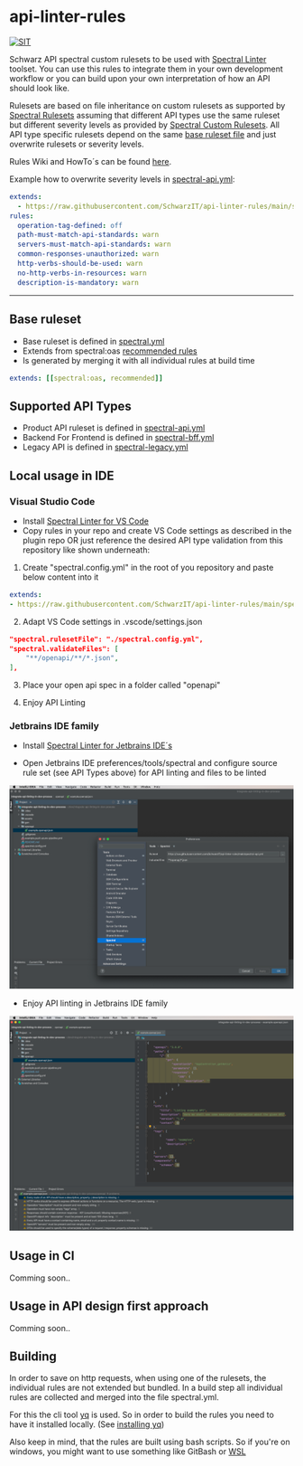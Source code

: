# api-linter-rules

[![SIT](https://img.shields.io/badge/SIT-awesome-blueviolet.svg)](https://jobs.schwarz)

Schwarz API spectral custom rulesets to be used with [Spectral Linter](https://github.com/stoplightio/spectral) toolset. You can use this rules to integrate them in your own development workflow or you can build upon your own interpretation of how an API should look like.

Rulesets are based on file inheritance on custom rulesets as supported by [Spectral Rulesets](https://meta.stoplight.io/docs/spectral/ZG9jOjYyMDc0NA-rulesets) assuming that different API types use the same ruleset but different severity levels as provided by [Spectral Custom Rulesets](https://meta.stoplight.io/docs/spectral/ZG9jOjI1MTg5-custom-rulesets). All API type specific rulesets depend on the same [base ruleset file](./spectral.yml) and just overwrite rulesets or severity levels.

Rules Wiki and HowTo´s can be found [here](https://github.com/SchwarzIT/api-linter-rules/wiki).

Example how to overwrite severity levels in [spectral-api.yml](./spectral-api.yml):

```yaml
extends:
  - https://raw.githubusercontent.com/SchwarzIT/api-linter-rules/main/spectral.yml
rules:
  operation-tag-defined: off
  path-must-match-api-standards: warn
  servers-must-match-api-standards: warn
  common-responses-unauthorized: warn
  http-verbs-should-be-used: warn
  no-http-verbs-in-resources: warn
  description-is-mandatory: warn
```

***

## Base ruleset

* Base ruleset is defined in [spectral.yml](./spectral.yml)
* Extends from spectral:oas [recommended rules](https://meta.stoplight.io/docs/spectral/ZG9jOjExNw-open-api-rules)
* Is generated by merging it with all individual rules at build time

```yml
extends: [[spectral:oas, recommended]]
```
## Supported API Types

* Product API ruleset is defined in [spectral-api.yml](./spectral-api.yml)
* Backend For Frontend is defined in [spectral-bff.yml](./spectral-bff.yml)
* Legacy API is defined in [spectral-legacy.yml](./spectral-legacy.yml)

## Local usage in IDE

### Visual Studio Code

* Install [Spectral Linter for VS Code](https://github.com/stoplightio/vscode-spectral)
* Copy rules in your repo and create VS Code settings as described in the plugin repo OR just reference the desired API type validation from this repository like shown underneath:

1. Create "spectral.config.yml" in the root of you repository and paste below content into it

```yaml
extends:
- https://raw.githubusercontent.com/SchwarzIT/api-linter-rules/main/spectral-{API_TYPE}.yml
````

2. Adapt VS Code settings in .vscode/settings.json

```json
"spectral.rulesetFile": "./spectral.config.yml",
"spectral.validateFiles": [
    "**/openapi/**/*.json",
],
```
3. Place your open api spec in a folder called "openapi"

4. Enjoy API Linting

### Jetbrains IDE family

* Install [Spectral Linter for Jetbrains IDE´s](https://github.com/SchwarzIT/spectral-intellij-plugin)

* Open Jetbrains IDE preferences/tools/spectral and configure source rule set (see API Types above) for API linting and files to be linted

![jetbrains_spectral_config.png](./assets/jetbrains_spectral_config.png)

* Enjoy API linting in Jetbrains IDE family

![jetbrains_spectral_linting.png](./assets/jetbrains_spectral_linting.png)

## Usage in CI

Comming soon..

## Usage in API design first approach

Comming soon..

## Building

In order to save on http requests, when using one of the rulesets, the individual rules are not extended but bundled.
In a build step all individual rules are collected and merged into the file spectral.yml.

For this the cli tool [yq](https://github.com/mikefarah/yq) is used.
So in order to build the rules you need to have it installed locally. (See [installing yq](https://github.com/mikefarah/yq#install))

Also keep in mind, that the rules are built using bash scripts. So if you're on windows, you might want to use something like GitBash or [WSL](https://docs.microsoft.com/de-de/windows/wsl/about)
